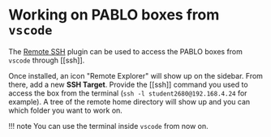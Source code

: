 # Working on PABLO boxes from `vscode`
The [Remote SSH](https://marketplace.visualstudio.com/items?itemName=ms-vscode-remote.remote-ssh) plugin can be used to access the PABLO boxes from `vscode` through [[ssh]].

Once installed, an icon "Remote Explorer" will show up on the sidebar.
From there, add a new **SSH Target**.
Provide the [[ssh]] command you used to access the box from the terminal (`ssh -l student2680@192.168.4.24` for example).
A tree of the remote home directory will show up and you can which folder you want to work on. 

!!! note
	You can use the terminal inside `vscode` from now on. 